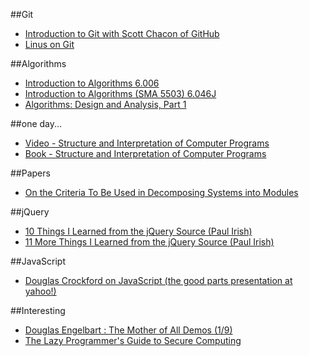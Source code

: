 ##Git
* [Introduction to Git with Scott Chacon of GitHub](http://www.youtube.com/watch?v=ZDR433b0HJY)
* [Linus on Git](http://www.youtube.com/watch?v=4XpnKHJAok8)

##Algorithms
* [Introduction to Algorithms 6.006](http://ocw.mit.edu/courses/electrical-engineering-and-computer-science/6-006-introduction-to-algorithms-fall-2011)
* [Introduction to Algorithms (SMA 5503) 6.046J](http://ocw.mit.edu/courses/electrical-engineering-and-computer-science/6-046j-introduction-to-algorithms-sma-5503-fall-2005)
* [Algorithms: Design and Analysis, Part 1](https://class.coursera.org/algo-004/lecture/index)

##one day...
* [Video - Structure and Interpretation of Computer Programs](http://ocw.mit.edu/courses/electrical-engineering-and-computer-science/6-001-structure-and-interpretation-of-computer-programs-spring-2005/video-lectures/)
* [Book - Structure and Interpretation of Computer Programs](http://mitpress.mit.edu/sicp/full-text/book/book.html)

##Papers
* [On the Criteria To Be Used in Decomposing Systems into Modules](http://www.cs.umd.edu/class/spring2003/cmsc838p/Design/criteria.pdf)

##jQuery
* [10 Things I Learned from the jQuery Source (Paul Irish)](http://www.youtube.com/watch?v=i_qE1iAmjFg)
* [11 More Things I Learned from the jQuery Source (Paul Irish)](http://www.youtube.com/watch?v=ARnp9Y8xgR4)

##JavaScript
* [Douglas Crockford on JavaScript (the good parts presentation at yahoo!)](http://www.yuiblog.com/crockford/)

##Interesting
* [Douglas Engelbart : The Mother of All Demos (1/9)](http://www.youtube.com/watch?v=JfIgzSoTMOs)
* [The Lazy Programmer's Guide to Secure Computing](http://www.youtube.com/watch?v=eL5o4PFuxTY)
